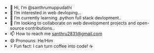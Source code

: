 - 👋 Hi, I’m @santhrumuppudathi
- 👀 I’m interested in web devloping...
- 🌱 I’m currently learning .python full stack devlopment..
- 💞 I’m looking to collaborate on web development projects and open-source contributions..
- 📫 How to reach me santhru2831@gmail.com
- 😄 Pronouns: He/Him
- ⚡ Fun fact: I can turn coffee into code! ☕
